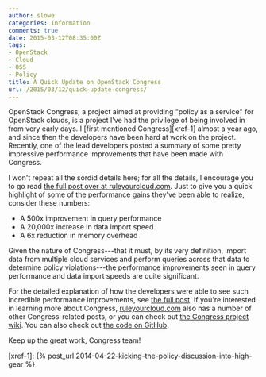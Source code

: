 ```yaml
---
author: slowe
categories: Information
comments: true
date: 2015-03-12T08:35:00Z
tags:
- OpenStack
- Cloud
- OSS
- Policy
title: A Quick Update on OpenStack Congress
url: /2015/03/12/quick-update-congress/
---
```


OpenStack Congress, a project aimed at providing "policy as a service" for OpenStack clouds, is a project I've had the privilege of being involved in from very early days. I [first mentioned Congress][xref-1] almost a year ago, and since then the developers have been hard at work on the project. Recently, one of the lead developers posted a summary of some pretty impressive performance improvements that have been made with Congress.

I won't repeat all the sordid details here; for all the details, I encourage you to go read [the full post over at ruleyourcloud.com][link-1]. Just to give you a quick highlight of some of the performance gains they've been able to realize, consider these numbers:

* A 500x improvement in query performance
* A 20,000x increase in data import speed
* A 6x reduction in memory overhead

Given the nature of Congress---that it must, by its very definition, import data from multiple cloud services and perform queries across that data to determine policy violations---the performance improvements seen in query performance and data import speeds are quite significant.

For the detailed explanation of how the developers were able to see such incredible performance improvements, see [the full post][link-1]. If you're interested in learning more about Congress, [ruleyourcloud.com][link-4] also has a number of other Congress-related posts, or you can check out [the Congress project wiki][link-2]. You can also check out [the code on GitHub][link-3].

Keep up the great work, Congress team!


[link-1]: http://ruleyourcloud.com/2015/03/12/scaling-up-congress.html
[link-2]: https://wiki.openstack.org/wiki/Congress
[link-3]: https://github.com/stackforge/congress
[link-4]: http://ruleyourcloud.com/
[xref-1]: {% post_url 2014-04-22-kicking-the-policy-discussion-into-high-gear %}
